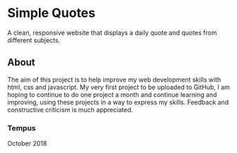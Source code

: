 # Simple Quotes

A clean, responsive website that displays a daily quote and quotes from different subjects.

## About

The aim of this project is to help improve my web development skills with html, css and javascript.
My very first project to be uploaded to GitHub, I am hoping to continue to do one project a month and continue learning and improving, using these projects in a way to express my skills. Feedback and constructive criticism is much appreciated.

### Tempus

October 2018
